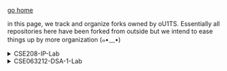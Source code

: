 [go home](https://github.com/oU1TS/.github/wiki)

in this page, we track and organize forks owned by oU1TS. Essentially all repositories here have been forked from outside but we intend to ease things up by more organization (⁠๑⁠•⁠﹏⁠•⁠)

<details>
<summary>CSE208-IP-Lab</summary>
<ul>
<li><a href="https://github.com/oU1TS/php-project">php-project</a> &larr; <a href="https://github.com/FahimHossain1085">0432320005101085</a></li>
<li><a href="https://github.com/oU1TS/The-Begging-From-The-Beginning">The-Begging-From-The-Beginning</a> &larr; <a href="https://github.com/shoytanbaba99">0432320005101064</a></li>
</ul>
</details>

<details>
<summary>CSE063212-DSA-1-Lab</summary>
<ul>
<li><a href="https://github.com/oU1TS/DSA-project-55-3B-088"> DSA-project-55-3B-088</a> &larr; <a href="https://github.com/b1tranger">0432410005101088</a></li>
</ul>
</details>